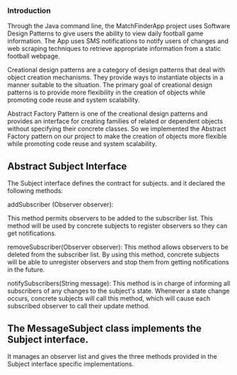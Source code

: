 
### Introduction



Through the Java command line, the MatchFinderApp project uses Software Design Patterns to give users the ability to view daily football game information. The App uses SMS notifications to notify users of changes and web scraping techniques to retrieve appropriate information from a static football webpage.




Creational design patterns are a category of design patterns that deal with object creation mechanisms. They provide ways to instantiate objects in a manner suitable to the situation. The primary goal of creational design patterns is to provide more flexibility in the creation of objects while promoting code reuse and system scalability.





Abstract Factory Pattern is one of the creational design patterns and provides an interface for creating families of related or dependent objects without specifying their concrete classes.
So we implemented the Abstract Factory pattern on our project to make the creation of objects more flexible while promoting code reuse and system scalability.



## Abstract Subject Interface  
The Subject interface defines the contract for subjects. and it declared the following methods:

addSubscriber (Observer observer):

This method permits observers to be added to the subscriber list.
This method will be used by concrete subjects to register observers so they can get notifications.

removeSubscriber(Observer observer):
This method allows observers to be deleted from the subscriber list.
By using this method, concrete subjects will be able to unregister observers and stop them from getting notifications in the future.

notifySubscribers(String message):
This method is in charge of informing all subscribers of any changes to the subject's state.
Whenever a state change occurs, concrete subjects will call this method, which will cause each subscribed observer to call their update method.

## The MessageSubject class implements the Subject interface.

It manages an observer list and gives the three methods provided in the Subject interface specific implementations.




